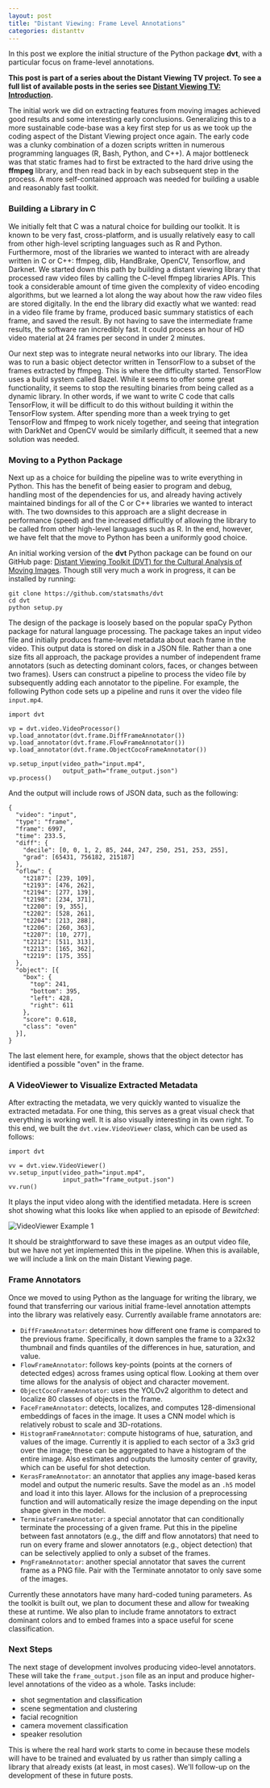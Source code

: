 ```yaml
---
layout: post
title: "Distant Viewing: Frame Level Annotations"
categories: distanttv
---
```


In this post we explore the initial structure of the Python package **dvt**,
with a particular focus on frame-level annotations.

**This post is part of a series about the Distant Viewing TV
project. To see a full list of available posts in the series
see [Distant Viewing TV: Introduction](../dtv-introduction).**

The initial work we did on extracting features from moving images achieved 
good results and some interesting early conclusions. Generalizing this to a
more sustainable code-base was a key first step for us as we took up the 
coding aspect of the Distant Viewing project once again. The early code was
a clunky combination of a dozen scripts written in numerous programming 
languages (R, Bash, Python, and C++). A major bottleneck was that static frames
had to first be extracted to the hard drive using the **ffmpeg** library, and
then read back in by each subsequent step in the process. A more self-contained
approach was needed for building a usable and reasonably fast toolkit.

### Building a Library in C

We initially felt that C was a natural choice for building our toolkit. It is
known to be very fast, cross-platform, and is usually relatively easy to call
from other high-level scripting languages such as R and Python. Furthermore,
most of the libraries we wanted to interact with are already written in C or
C++: ffmpeg, dlib, HandBrake, OpenCV, Tensorflow, and Darknet. We started down
this path by building a distant viewing library that processed raw video files
by calling the C-level ffmpeg libraries APIs. This took a considerable amount
of time given the complexity of video encoding algorithms, but we learned a lot
along the way about how the raw video files are stored digitally. In the end
the library did exactly what we wanted: read in a video file frame by frame,
produced basic summary statistics of each frame, and saved the result. By not
having to save the intermediate frame results, the software ran incredibly
fast. It could process an hour of HD video material at 24 frames per second in
under 2 minutes. 

Our next step was to integrate neural networks into our library. The idea was 
to run a basic object detector written in TensorFlow to a subset of the frames
extracted by ffmpeg. This is where the difficulty started. TensorFlow uses a
build system called Bazel. While it seems to offer some great functionality, it
seems to stop the resulting binaries from being called as a dynamic library. In
other words, if we want to write C code that calls TensorFlow, it will be
difficult to do this without building it within the TensorFlow system. After
spending more than a week trying to get TensorFlow and ffmpeg to work nicely
together, and seeing that integration with DarkNet and OpenCV would be
similarly difficult, it seemed that a new solution was needed.

### Moving to a Python Package

Next up as a choice for building the pipeline was to write everything in
Python. This has the benefit of being easier to program and debug, handling 
most of the dependencies for us, and already having actively maintained
bindings for all of the C or C++ libraries we wanted to interact with. The
two downsides to this approach are a slight decrease in performance (speed)
and the increased difficultly of allowing the library to be called from other
high-level languages such as R. In the end, however, we have felt that the
move to Python has been a uniformly good choice.

An initial working version of the **dvt** Python package can be found on our
GitHub page: [Distant Viewing Toolkit (DVT) for the Cultural Analysis of
Moving Images](https://github.com/statsmaths/dvt). Though still very much a 
work in progress, it can be installed by running:

```
git clone https://github.com/statsmaths/dvt
cd dvt
python setup.py
```

The design of the package is loosely based on the popular spaCy Python package
for natural language processing. The package takes an input video file and
initially produces frame-level metadata about each frame in the video. This
output data is stored on disk in a JSON file. Rather than a one size fits all
approach, the package provides a number of independent frame annotators (such
as detecting dominant colors, faces, or changes between two frames). Users can
construct a pipeline to process the video file by subsequently adding each
annotator to the pipeline. For example, the following Python code sets up a
pipeline and runs it over the video file `input.mp4`.

```
import dvt

vp = dvt.video.VideoProcessor()
vp.load_annotator(dvt.frame.DiffFrameAnnotator())
vp.load_annotator(dvt.frame.FlowFrameAnnotator())
vp.load_annotator(dvt.frame.ObjectCocoFrameAnnotator())

vp.setup_input(video_path="input.mp4",
               output_path="frame_output.json")
vp.process()
```

And the output will include rows of JSON data, such as the following:

```
{
  "video": "input",
  "type": "frame",
  "frame": 6997,
  "time": 233.5,
  "diff": {
    "decile": [0, 0, 1, 2, 85, 244, 247, 250, 251, 253, 255],
    "grad": [65431, 756182, 215187]
  },
  "oflow": {
    "t2187": [239, 109],
    "t2193": [476, 262],
    "t2194": [277, 139],
    "t2198": [234, 371],
    "t2200": [9, 355],
    "t2202": [528, 261],
    "t2204": [213, 288],
    "t2206": [260, 363],
    "t2207": [10, 277],
    "t2212": [511, 313],
    "t2213": [165, 362],
    "t2219": [175, 355]
  },
  "object": [{
    "box": {
      "top": 241,
      "bottom": 395,
      "left": 428,
      "right": 611
    },
    "score": 0.618,
    "class": "oven"
  }],
}
```

The last element here, for example, shows that the object detector has
identified a possible "oven" in the frame.

### A VideoViewer to Visualize Extracted Metadata

After extracting the metadata, we very quickly wanted to visualize the
extracted metadata. For one thing, this serves as a great visual check that
everything is working well. It is also visually interesting in its own right.
To this end, we built the `dvt.view.VideoViewer` class, which can be used as 
follows:

```
import dvt

vv = dvt.view.VideoViewer()
vv.setup_input(video_path="input.mp4",
               input_path="frame_output.json")
vv.run()
```

It plays the input video along with the identified metadata. Here is screen  
shot showing what this looks like when applied to an episode of *Bewitched*:

![VideoViewer Example 1](https://statsmaths.github.io/blog/assets/2018-03-14-dtv-pipeline/img01.png)

It should be straightforward to save these images as an output video file, but
we have not yet implemented this in the pipeline. When this is available, we 
will include a link on the main Distant Viewing page.

### Frame Annotators

Once we moved to using Python as the language for writing the library, we found
that transferring our various initial frame-level annotation attempts into the
library was relatively easy. Currently available frame annotators are:

- `DiffFrameAnnotator`: determines how different one frame is compared to the
previous frame. Specifically, it down samples the frame to a 32x32 thumbnail
and finds quantiles of the differences in hue, saturation, and value.
- `FlowFrameAnnotator`: follows key-points (points at the corners of detected
edges) across frames using optical flow. Looking at them over time allows for
the analysis of  object and character movement.
- `ObjectCocoFrameAnnotator`: uses the YOLOv2 algorithm to detect and localize
80 classes of objects in the frame. 
- `FaceFrameAnnotator`: detects, localizes, and computes 128-dimensional 
embeddings of faces in the image. It uses a CNN model which is relatively 
robust to scale and 3D-rotations.
- `HistogramFrameAnnotator`: compute histograms of hue, saturation, and values
of the image. Currently it is applied to each sector of a 3x3 grid over the image;
these can be aggregated to have a histogram of the entire image. Also estimates
and outputs the lumosity center of gravity, which can be useful for shot detection.
- `KerasFrameAnnotator`: an annotator that applies any image-based keras model and
output the numeric results. Save the model as an `.h5` model and load it into this
layer. Allows for the inclusion of a preprocessing function and will automatically
resize the image depending on the input shape given in the model.
- `TerminateFrameAnnotator`: a special annotator that can conditionally 
terminate the processing of a given frame. Put this in the pipeline between
fast annotators (e.g., the diff and flow annotators) that need to run on every
frame and slower annotators (e.g., object detection) that can be selectively
applied to only a subset of the frames.
- `PngFrameAnnotator`: another special annotator that saves the current frame
as a PNG file. Pair with the Terminate annotator to only save some of the images.

Currently these annotators have many hard-coded tuning parameters. As the 
toolkit is built out, we plan to document these and allow for tweaking these
at runtime. We also plan to include frame annotators to extract dominant
colors and to embed frames into a space useful for scene classification.

### Next Steps

The next stage of development involves producing video-level annotators. These
will take the `frame_output.json` file as an input and produce higher-level
annotations of the video as a whole. Tasks include:

- shot segmentation and classification
- scene segmentation and clustering
- facial recognition
- camera movement classification
- speaker resolution

This is where the real hard work starts to come in because these models will 
have to be trained and evaluated by us rather than simply calling a library
that already exists (at least, in most cases). We'll follow-up on the
development of these in future posts.








